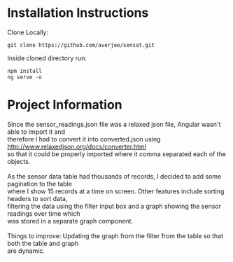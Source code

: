 # Installation Instructions

Clone Locally: <br>

`git clone https://github.com/averjee/sensat.git`

Inside cloned directory run: <br>

`npm install` <br>
`ng serve -o`

# Project Information

Since the sensor_readings.json file was a relaxed json file, Angular wasn't able to import it and <br>
therefore I had to convert it into converted.json using http://www.relaxedjson.org/docs/converter.html <br>
so that it could be properly imported where it comma separated each of the objects. <br>
<br>
As the sensor data table had thousands of records, I decided to add some pagination to the table <br>
where I show 15 records at a time on screen.  Other features include sorting headers to sort data, <br>
filtering the data using the filter input box and a graph showing the sensor readings over time which <br>
was stored in a separate graph component.
<br><br>
Things to improve: Updating the graph from the filter from the table so that both the table and graph <br>
are dynamic.




